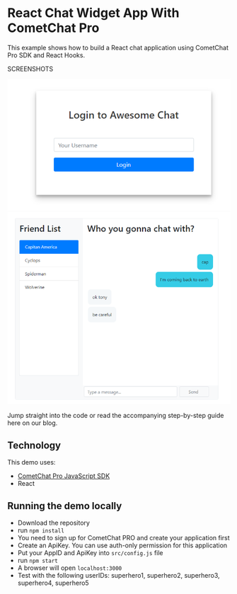 # React Chat Widget App With CometChat Pro

This example shows how to build a React chat application using CometChat Pro SDK and React Hooks. 

SCREENSHOTS

![Login](screenshot/screenshot_1.png)
![Chat Interface](screenshot/screenshot_2.png)

Jump straight into the code or read the accompanying step-by-step guide here on our blog.

## Technology
This demo uses:

* [CometChat Pro JavaScript SDK](https://github.com/cometchat-pro/javascript-chat-sdk)
* React

## Running the demo locally
* Download the repository
* run `npm install`
* You need to sign up for CometChat PRO and create your application first
* Create an ApiKey. You can use auth-only permission for this application
* Put your AppID and ApiKey into `src/config.js` file
* run `npm start`
* A browser will open `localhost:3000`
* Test with the following userIDs: superhero1, superhero2, superhero3, superhero4, superhero5
